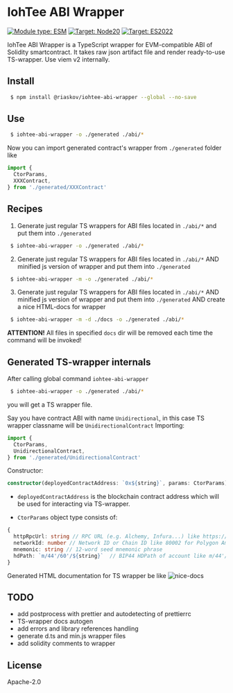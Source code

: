 # IohTee ABI Wrapper

[![Module type: ESM](https://img.shields.io/badge/module%20type-ESM-brightgreen)]()
[![Target: Node20](https://img.shields.io/badge/Node.js->=20-brightgreen)]()
[![Target: ES2022](https://img.shields.io/badge/target-ES2022-brightgreen)]()

IohTee ABI Wrapper is a TypeScript wrapper for EVM-compatible ABI of Solidity smartcontract.
It takes raw json artifact file and render ready-to-use TS-wrapper. Use viem v2 internally.

## Install

```bash
 $ npm install @riaskov/iohtee-abi-wrapper --global --no-save
```

## Use

```bash
 $ iohtee-abi-wrapper -o ./generated ./abi/*
```

Now you can import generated contract's wrapper from `./generated` folder like
```typescript
import {
  CtorParams,
  XXXContract,
} from './generated/XXXContract'
```

## Recipes

1. Generate just regular TS wrappers for ABI files located in `./abi/*` and put them into `./generated`

```bash
 $ iohtee-abi-wrapper -o ./generated ./abi/*
```

2. Generate just regular TS wrappers for ABI files located in `./abi/*` AND minified js version of wrapper and put them into `./generated`

```bash
 $ iohtee-abi-wrapper -m -o ./generated ./abi/*
```

3. Generate just regular TS wrappers for ABI files located in `./abi/*` AND minified js version of wrapper and put them into `./generated` AND create a nice HTML-docs for wrapper

```bash
 $ iohtee-abi-wrapper -m -d ./docs -o ./generated ./abi/*
```
**ATTENTION!** All files in specified `docs` dir will be removed each time the command will be invoked!



## Generated TS-wrapper internals

After calling global command `iohtee-abi-wrapper`
```bash
 $ iohtee-abi-wrapper -o ./generated ./abi/*
```

you will get a TS wrapper file.

Say you have contract ABI with name `Unidirectional`, in this case TS wrapper classname will be `UnidirectionalContract`
Importing:
```typescript
import {
  CtorParams,
  UnidirectionalContract,
} from './generated/UnidirectionalContract'
```

Constructor:
```typescript
constructor(deployedContractAddress: `0x${string}`, params: CtorParams)
```

- `deployedContractAddress` is the blockchain contract address which will be used for interacting via TS-wrapper. 

- `CtorParams` object type consists of:
```typescript
{
  httpRpcUrl: string // RPC URL (e.g. Alchemy, Infura...) like https://rpc-amoy.polygon.technology
  networkId: number // Network ID or Chain ID like 80002 for Polygon Amoy
  mnemonic: string // 12-word seed mnemonic phrase
  hdPath: `m/44'/60'/${string}`  // BIP44 HDPath of account like m/44'/60'/0'/0/0 for the first account for the given seed
}
```

Generated HTML documentation for TS wrapper be like
![nice-docs](https://github.com/ARyaskov/IohTee/assets/3934848/935aee80-11c0-4f80-afeb-5f3ca9e5bbfe)

## TODO
- add postprocess with prettier and autodetecting of prettierrc
- TS-wrapper docs autogen
- add errors and library references handling
- generate d.ts and min.js wrapper files
- add solidity comments to wrapper


## License

Apache-2.0
